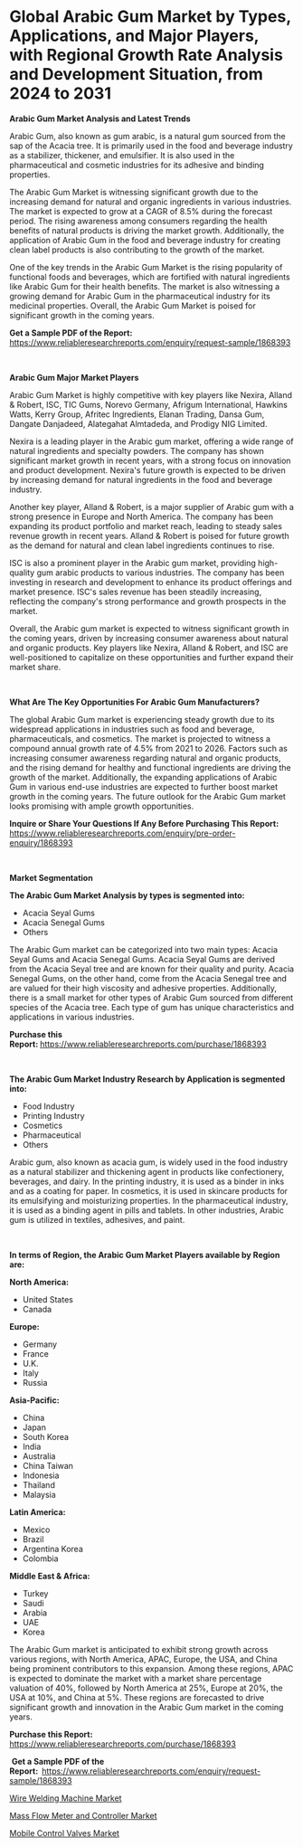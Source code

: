 <p><h1>Global Arabic Gum Market by Types, Applications, and Major Players, with Regional Growth Rate Analysis and Development Situation, from 2024 to 2031</h1></p><p><strong>Arabic Gum Market Analysis and Latest Trends</strong></p>
<p><p>Arabic Gum, also known as gum arabic, is a natural gum sourced from the sap of the Acacia tree. It is primarily used in the food and beverage industry as a stabilizer, thickener, and emulsifier. It is also used in the pharmaceutical and cosmetic industries for its adhesive and binding properties.</p><p>The Arabic Gum Market is witnessing significant growth due to the increasing demand for natural and organic ingredients in various industries. The market is expected to grow at a CAGR of 8.5% during the forecast period. The rising awareness among consumers regarding the health benefits of natural products is driving the market growth. Additionally, the application of Arabic Gum in the food and beverage industry for creating clean label products is also contributing to the growth of the market.</p><p>One of the key trends in the Arabic Gum Market is the rising popularity of functional foods and beverages, which are fortified with natural ingredients like Arabic Gum for their health benefits. The market is also witnessing a growing demand for Arabic Gum in the pharmaceutical industry for its medicinal properties. Overall, the Arabic Gum Market is poised for significant growth in the coming years.</p></p>
<p><strong>Get a Sample PDF of the Report:&nbsp;</strong> <a href="https://www.reliableresearchreports.com/enquiry/request-sample/1868393">https://www.reliableresearchreports.com/enquiry/request-sample/1868393</a></p>
<p>&nbsp;</p>
<p><strong>Arabic Gum Major Market Players</strong></p>
<p><p>Arabic Gum Market is highly competitive with key players like Nexira, Alland & Robert, ISC, TIC Gums, Norevo Germany, Afrigum International, Hawkins Watts, Kerry Group, Afritec Ingredients, Elanan Trading, Dansa Gum, Dangate Danjadeed, Alategahat Almtadeda, and Prodigy NIG Limited. </p><p>Nexira is a leading player in the Arabic gum market, offering a wide range of natural ingredients and specialty powders. The company has shown significant market growth in recent years, with a strong focus on innovation and product development. Nexira's future growth is expected to be driven by increasing demand for natural ingredients in the food and beverage industry.</p><p>Another key player, Alland & Robert, is a major supplier of Arabic gum with a strong presence in Europe and North America. The company has been expanding its product portfolio and market reach, leading to steady sales revenue growth in recent years. Alland & Robert is poised for future growth as the demand for natural and clean label ingredients continues to rise.</p><p>ISC is also a prominent player in the Arabic gum market, providing high-quality gum arabic products to various industries. The company has been investing in research and development to enhance its product offerings and market presence. ISC's sales revenue has been steadily increasing, reflecting the company's strong performance and growth prospects in the market.</p><p>Overall, the Arabic gum market is expected to witness significant growth in the coming years, driven by increasing consumer awareness about natural and organic products. Key players like Nexira, Alland & Robert, and ISC are well-positioned to capitalize on these opportunities and further expand their market share.</p></p>
<p>&nbsp;</p>
<p><strong>What Are The Key Opportunities For Arabic Gum Manufacturers?</strong></p>
<p><p>The global Arabic Gum market is experiencing steady growth due to its widespread applications in industries such as food and beverage, pharmaceuticals, and cosmetics. The market is projected to witness a compound annual growth rate of 4.5% from 2021 to 2026. Factors such as increasing consumer awareness regarding natural and organic products, and the rising demand for healthy and functional ingredients are driving the growth of the market. Additionally, the expanding applications of Arabic Gum in various end-use industries are expected to further boost market growth in the coming years. The future outlook for the Arabic Gum market looks promising with ample growth opportunities.</p></p>
<p><strong>Inquire or Share Your Questions If Any Before Purchasing This Report:</strong> <a href="https://www.reliableresearchreports.com/enquiry/pre-order-enquiry/1868393">https://www.reliableresearchreports.com/enquiry/pre-order-enquiry/1868393</a></p>
<p>&nbsp;</p>
<p><strong>Market Segmentation</strong></p>
<p><strong>The Arabic Gum Market Analysis by types is segmented into:</strong></p>
<p><ul><li>Acacia Seyal Gums</li><li>Acacia Senegal Gums</li><li>Others</li></ul></p>
<p><p>The Arabic Gum market can be categorized into two main types: Acacia Seyal Gums and Acacia Senegal Gums. Acacia Seyal Gums are derived from the Acacia Seyal tree and are known for their quality and purity. Acacia Senegal Gums, on the other hand, come from the Acacia Senegal tree and are valued for their high viscosity and adhesive properties. Additionally, there is a small market for other types of Arabic Gum sourced from different species of the Acacia tree. Each type of gum has unique characteristics and applications in various industries.</p></p>
<p><strong>Purchase this Report:&nbsp;</strong><a href="https://www.reliableresearchreports.com/purchase/1868393">https://www.reliableresearchreports.com/purchase/1868393</a></p>
<p>&nbsp;</p>
<p><strong>The Arabic Gum Market Industry Research by Application is segmented into:</strong></p>
<p><ul><li>Food Industry</li><li>Printing Industry</li><li>Cosmetics</li><li>Pharmaceutical</li><li>Others</li></ul></p>
<p><p>Arabic gum, also known as acacia gum, is widely used in the food industry as a natural stabilizer and thickening agent in products like confectionery, beverages, and dairy. In the printing industry, it is used as a binder in inks and as a coating for paper. In cosmetics, it is used in skincare products for its emulsifying and moisturizing properties. In the pharmaceutical industry, it is used as a binding agent in pills and tablets. In other industries, Arabic gum is utilized in textiles, adhesives, and paint.</p></p>
<p>&nbsp;</p>
<p><strong>In terms of Region, the Arabic Gum Market Players available by Region are:</strong></p>
<p>
    <p> <strong> North America: </strong>
        <ul>
            <li>United States</li>
            <li>Canada</li>
        </ul>
        </p> 
    <p> <strong> Europe: </strong>
        <ul>
            <li>Germany</li>
            <li>France</li>
            <li>U.K.</li>
            <li>Italy</li>
            <li>Russia</li>
        </ul>
        </p> 
    <p> <strong> Asia-Pacific: </strong>
        <ul>
            <li>China</li>
            <li>Japan</li>
            <li>South Korea</li>
            <li>India</li>
            <li>Australia</li>
            <li>China Taiwan</li>
            <li>Indonesia</li>
            <li>Thailand</li>
            <li>Malaysia</li>
        </ul>
        </p> 
    <p> <strong> Latin America: </strong>
        <ul>
            <li>Mexico</li>
            <li>Brazil</li>
            <li>Argentina Korea</li>
            <li>Colombia</li>
        </ul>
        </p> 
    <p> <strong> Middle East & Africa: </strong>
        <ul>
            <li>Turkey</li>
            <li>Saudi</li>
            <li>Arabia</li>
            <li>UAE</li>
            <li>Korea</li>
        </ul>
    </p>
    </p>
<p><p>The Arabic Gum market is anticipated to exhibit strong growth across various regions, with North America, APAC, Europe, the USA, and China being prominent contributors to this expansion. Among these regions, APAC is expected to dominate the market with a market share percentage valuation of 40%, followed by North America at 25%, Europe at 20%, the USA at 10%, and China at 5%. These regions are forecasted to drive significant growth and innovation in the Arabic Gum market in the coming years.</p></p>
<p><strong>Purchase this Report: </strong><a href="https://www.reliableresearchreports.com/purchase/1868393">https://www.reliableresearchreports.com/purchase/1868393</a></p>
<p>&nbsp;<strong>Get a Sample PDF of the Report:&nbsp;&nbsp;</strong><a href="https://www.reliableresearchreports.com/enquiry/request-sample/1868393">https://www.reliableresearchreports.com/enquiry/request-sample/1868393</a></p>
<p><strong></strong></p>
<p><p><a href="https://view.publitas.com/reportprime-1/wire-welding-machine-market-size-focuses-on-market-dynamics-in-depth-analysis-and-future-projections-of-its-market-forecasted-for-period-from-2023-to-2030/">Wire Welding Machine Market</a></p><p><a href="https://view.publitas.com/reportprime-1/mass-flow-meter-and-controller-market-offers-provide-insightful-data-for-the-time-period-from-2023-to-2030-and-also-provide-analysis-based-on-application-type-and-region/">Mass Flow Meter and Controller Market</a></p><p><a href="https://view.publitas.com/reportprime-1/insights-into-mobile-control-valves-market-size-analysing-market-share-trends-and-growth-from-2023-to-2030/">Mobile Control Valves Market</a></p></p>